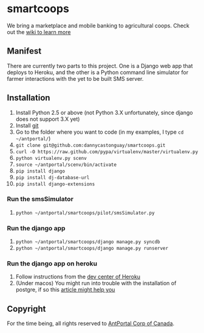 # smartcoops

We bring a marketplace and mobile banking to agricultural coops. Check out the [wiki to learn more](http://github.com/dannycastonguay/smartcoops/wiki)

## Manifest

There are currently two parts to this project. One is a Django web app that deploys to Heroku, and the other is a Python command line simulator for farmer interactions with the yet to be built SMS server.

## Installation

1. Install Python 2.5 or above (not Python 3.X unfortunately, since django does not support 3.X yet)
1. Install [git](http://git-scm.com/downloads)
1. Go to the folder where you want to code (in my examples, I type `cd ~/antportal/`)
1. `git clone git@github.com:dannycastonguay/smartcoops.git`
2. `curl -O https://raw.github.com/pypa/virtualenv/master/virtualenv.py`
1. `python virtualenv.py scenv`  
1. `source ~/antportal/scenv/bin/activate`
1. `pip install django`
1. `pip install dj-database-url`
1. `pip install django-extensions`

### Run the smsSimulator

1. `python ~/antportal/smartcoops/pilot/smsSimulator.py`

### Run the django app

1. `python ~/antportal/smartcoops/django manage.py syncdb`
1. `python ~/antportal/smartcoops/django manage.py runserver`

### Run the django app on heroku

1. Follow instructions from the [dev center of Heroku](https://devcenter.heroku.com/articles/django)
1. (Under macos) You might run into trouble with the installation of postgre, if so this [article might help you](http://stackoverflow.com/questions/846383/problem-installing-pyscopg2-on-mac-os-x)

## Copyright

For the time being, all rights reserved to [AntPortal Corp of Canada](http://www.antportal.com).

